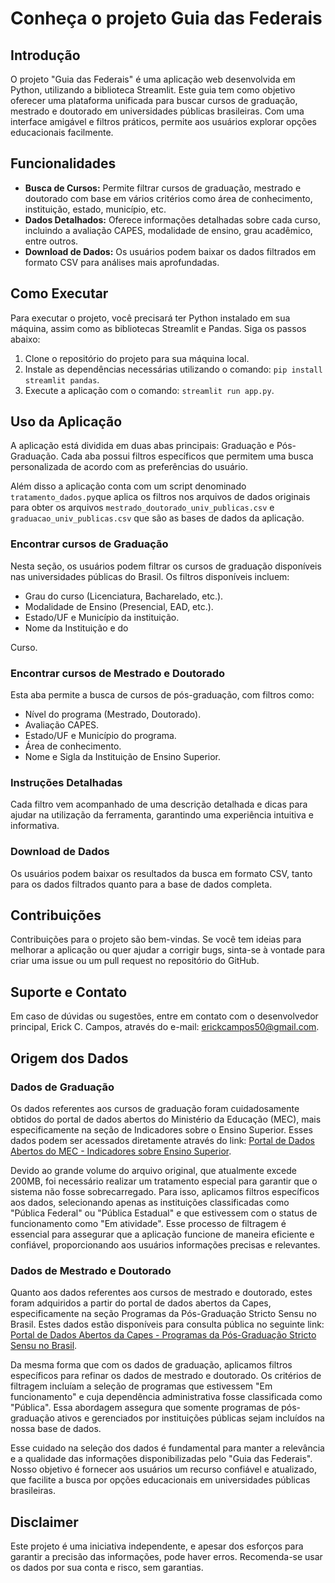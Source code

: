 # Conheça o projeto Guia das Federais

## Introdução

O projeto "Guia das Federais" é uma aplicação web desenvolvida em Python, utilizando a biblioteca Streamlit. Este guia tem como objetivo oferecer uma plataforma unificada para buscar cursos de graduação, mestrado e doutorado em universidades públicas brasileiras. Com uma interface amigável e filtros práticos, permite aos usuários explorar opções educacionais facilmente.

## Funcionalidades

- **Busca de Cursos:** Permite filtrar cursos de graduação, mestrado e doutorado com base em vários critérios como área de conhecimento, instituição, estado, município, etc.
- **Dados Detalhados:** Oferece informações detalhadas sobre cada curso, incluindo a avaliação CAPES, modalidade de ensino, grau acadêmico, entre outros.
- **Download de Dados:** Os usuários podem baixar os dados filtrados em formato CSV para análises mais aprofundadas.

## Como Executar

Para executar o projeto, você precisará ter Python instalado em sua máquina, assim como as bibliotecas Streamlit e Pandas. Siga os passos abaixo:

1. Clone o repositório do projeto para sua máquina local.
2. Instale as dependências necessárias utilizando o comando: `pip install streamlit pandas`.
3. Execute a aplicação com o comando: `streamlit run app.py`.

## Uso da Aplicação

A aplicação está dividida em duas abas principais: Graduação e Pós-Graduação. Cada aba possui filtros específicos que permitem uma busca personalizada de acordo com as preferências do usuário. 

Além disso a aplicação conta com um script denominado `tratamento_dados.py`que aplica os filtros nos arquivos de dados originais para obter os arquivos `mestrado_doutorado_univ_publicas.csv` e `graduacao_univ_publicas.csv` que são as bases de dados da aplicação.

### Encontrar cursos de Graduação

Nesta seção, os usuários podem filtrar os cursos de graduação disponíveis nas universidades públicas do Brasil. Os filtros disponíveis incluem:

- Grau do curso (Licenciatura, Bacharelado, etc.).
- Modalidade de Ensino (Presencial, EAD, etc.).
- Estado/UF e Município da instituição.
- Nome da Instituição e do

Curso.

### Encontrar cursos de Mestrado e Doutorado

Esta aba permite a busca de cursos de pós-graduação, com filtros como:

- Nível do programa (Mestrado, Doutorado).
- Avaliação CAPES.
- Estado/UF e Município do programa.
- Área de conhecimento.
- Nome e Sigla da Instituição de Ensino Superior.

### Instruções Detalhadas

Cada filtro vem acompanhado de uma descrição detalhada e dicas para ajudar na utilização da ferramenta, garantindo uma experiência intuitiva e informativa. 

### Download de Dados

Os usuários podem baixar os resultados da busca em formato CSV, tanto para os dados filtrados quanto para a base de dados completa.

## Contribuições

Contribuições para o projeto são bem-vindas. Se você tem ideias para melhorar a aplicação ou quer ajudar a corrigir bugs, sinta-se à vontade para criar uma issue ou um pull request no repositório do GitHub.

## Suporte e Contato

Em caso de dúvidas ou sugestões, entre em contato com o desenvolvedor principal, Erick C. Campos, através do e-mail: erickcampos50@gmail.com.

## Origem dos Dados

### Dados de Graduação

Os dados referentes aos cursos de graduação foram cuidadosamente obtidos do portal de dados abertos do Ministério da Educação (MEC), mais especificamente na seção de Indicadores sobre o Ensino Superior. Esses dados podem ser acessados diretamente através do link: [Portal de Dados Abertos do MEC - Indicadores sobre Ensino Superior](https://dadosabertos.mec.gov.br/indicadores-sobre-ensino-superior).

Devido ao grande volume do arquivo original, que atualmente excede 200MB, foi necessário realizar um tratamento especial para garantir que o sistema não fosse sobrecarregado. Para isso, aplicamos filtros específicos aos dados, selecionando apenas as instituições classificadas como "Pública Federal" ou "Pública Estadual" e que estivessem com o status de funcionamento como "Em atividade". Esse processo de filtragem é essencial para assegurar que a aplicação funcione de maneira eficiente e confiável, proporcionando aos usuários informações precisas e relevantes.

### Dados de Mestrado e Doutorado

Quanto aos dados referentes aos cursos de mestrado e doutorado, estes foram adquiridos a partir do portal de dados abertos da Capes, especificamente na seção Programas da Pós-Graduação Stricto Sensu no Brasil. Estes dados estão disponíveis para consulta pública no seguinte link: [Portal de Dados Abertos da Capes - Programas da Pós-Graduação Stricto Sensu no Brasil](https://dadosabertos.capes.gov.br/dataset/2017-a-2020-programas-da-pos-graduacao-stricto-sensu-no-brasil).

Da mesma forma que com os dados de graduação, aplicamos filtros específicos para refinar os dados de mestrado e doutorado. Os critérios de filtragem incluíam a seleção de programas que estivessem "Em funcionamento" e cuja dependência administrativa fosse classificada como "Pública". Essa abordagem assegura que somente programas de pós-graduação ativos e gerenciados por instituições públicas sejam incluídos na nossa base de dados. 

Esse cuidado na seleção dos dados é fundamental para manter a relevância e a qualidade das informações disponibilizadas pelo "Guia das Federais". Nosso objetivo é fornecer aos usuários um recurso confiável e atualizado, que facilite a busca por opções educacionais em universidades públicas brasileiras.

## Disclaimer

Este projeto é uma iniciativa independente, e apesar dos esforços para garantir a precisão das informações, pode haver erros. Recomenda-se usar os dados por sua conta e risco, sem garantias.